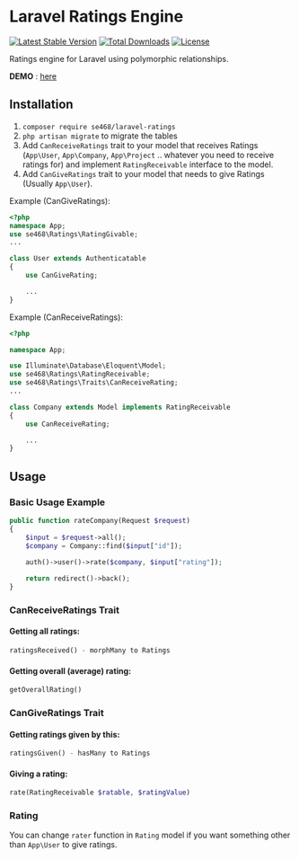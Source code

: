 # Laravel Ratings Engine
[![Latest Stable Version](https://poser.pugx.org/se468/laravel-ratings/v/stable)](https://packagist.org/packages/se468/laravel-ratings)
[![Total Downloads](https://poser.pugx.org/se468/laravel-ratings/downloads)](https://packagist.org/packages/se468/laravel-ratings)
[![License](https://poser.pugx.org/se468/laravel-ratings/license)](https://packagist.org/packages/se468/laravel-ratings)


Ratings engine for Laravel using polymorphic relationships.

**DEMO** : [here](http://package-demos.seyongcho.com/rating)


## Installation
1. `composer require se468/laravel-ratings`
1. `php artisan migrate` to migrate the tables
1. Add `CanReceiveRatings` trait to your model that receives Ratings (`App\User`, `App\Company`, `App\Project` .. whatever you need to receive ratings for) and implement `RatingReceivable` interface to the model.
1. Add `CanGiveRatings` trait to your model that needs to give Ratings (Usually `App\User`).

Example (CanGiveRatings):
```php
<?php
namespace App;
use se468\Ratings\RatingGivable;
...

class User extends Authenticatable
{
    use CanGiveRating;

    ...
}
```

Example (CanReceiveRatings): 
```php
<?php

namespace App;

use Illuminate\Database\Eloquent\Model;
use se468\Ratings\RatingReceivable;
use se468\Ratings\Traits\CanReceiveRating;
...

class Company extends Model implements RatingReceivable
{
    use CanReceiveRating;

    ...
}
```

## Usage

### Basic Usage Example
```php
public function rateCompany(Request $request)
{
    $input = $request->all();
    $company = Company::find($input["id"]);
    
    auth()->user()->rate($company, $input["rating"]);

    return redirect()->back();
}
```


### CanReceiveRatings Trait
#### Getting all ratings:
```php
ratingsReceived() - morphMany to Ratings
```

#### Getting overall (average) rating:
```php
getOverallRating() 
```


### CanGiveRatings Trait
#### Getting ratings given by this:
```php
ratingsGiven() - hasMany to Ratings
```

#### Giving a rating:
```php
rate(RatingReceivable $ratable, $ratingValue)
```

### Rating
You can change `rater` function in `Rating` model if you want something other than `App\User` to give ratings.
